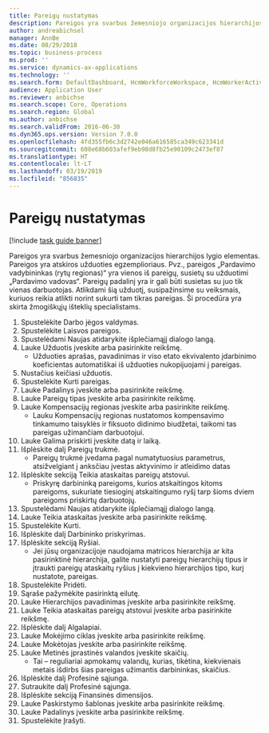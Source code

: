 ```yaml
---
title: Pareigų nustatymas
description: Pareigos yra svarbus žemesniojo organizacijos hierarchijos lygio elementas.
author: andreabichsel
manager: AnnBe
ms.date: 08/29/2018
ms.topic: business-process
ms.prod: ''
ms.service: dynamics-ax-applications
ms.technology: ''
ms.search.form: DefaultDashboard, HcmWorkforceWorkspace, HcmWorkerActivityChart, HcmAllWorkersListPart, HcmPosition, HcmPositionNewPosition, HcmJobLookup, HcmPositionReportsToDialog, HcmPositionLookup, FinancialDimensionDefaultTemplatesLookup, DimensionLookup
audience: Application User
ms.reviewer: anbichse
ms.search.scope: Core, Operations
ms.search.region: Global
ms.author: anbichse
ms.search.validFrom: 2016-06-30
ms.dyn365.ops.version: Version 7.0.0
ms.openlocfilehash: 4fd355fb6c3d2742e046a616585ca349c623341d
ms.sourcegitcommit: 608e68b603afef9eb98d8fb25e90109c2473ef87
ms.translationtype: HT
ms.contentlocale: lt-LT
ms.lasthandoff: 03/19/2019
ms.locfileid: "856835"
---
```

# <a name="set-up-positions"></a>Pareigų nustatymas

[!include [task guide banner](../../includes/task-guide-banner.md)]

Pareigos yra svarbus žemesniojo organizacijos hierarchijos lygio elementas. Pareigos yra atskiros užduoties egzemplioriaus. Pvz., pareigos „Pardavimo vadybininkas (rytų regionas)“ yra vienos iš pareigų, susietų su užduotimi „Pardavimo vadovas“. Pareigų padalinį yra ir gali būti susietas su juo tik vienas darbuotojas. Atlikdami šią užduotį, susipažinsime su veiksmais, kuriuos reikia atlikti norint sukurti tam tikras pareigas. Ši procedūra yra skirta žmogiškųjų išteklių specialistams.

1. Spustelėkite Darbo jėgos valdymas.
2. Spustelėkite Laisvos pareigos.
3. Spustelėdami Naujas atidarykite išplečiamąjį dialogo langą.
4. Lauke Užduotis įveskite arba pasirinkite reikšmę.
    * Užduoties aprašas, pavadinimas ir viso etato ekvivalento įdarbinimo koeficientas automatiškai iš užduoties nukopijuojami į pareigas.  
5. Nustačius keičiasi užduotis.
6. Spustelėkite Kurti pareigas.
7. Lauke Padalinys įveskite arba pasirinkite reikšmę.
8. Lauke Pareigų tipas įveskite arba pasirinkite reikšmę.
9. Lauke Kompensacijų regionas įveskite arba pasirinkite reikšmę.
    * Lauku Kompensacijų regionas nustatomos kompensavimo tinkamumo taisyklės ir fiksuoto didinimo biudžetai, taikomi tas pareigas užimančiam darbuotojui.  
10. Lauke Galima priskirti įveskite datą ir laiką.
11. Išplėskite dalį Pareigų trukmė.
    * Pareigų trukmė įvedama pagal numatytuosius parametrus, atsižvelgiant į anksčiau įvestas aktyvinimo ir atleidimo datas  
12. Išplėskite sekciją Teikia ataskaitas pareigų atstovui.
    * Priskyrę darbininką pareigoms, kurios atskaitingos kitoms pareigoms, sukuriate tiesioginį atskaitingumo ryšį tarp šioms dviem pareigoms priskirtų darbuotojų.  
13. Spustelėdami Naujas atidarykite išplečiamąjį dialogo langą.
14. Lauke Teikia ataskaitas įveskite arba pasirinkite reikšmę.
15. Spustelėkite Kurti.
16. Išplėskite dalį Darbininko priskyrimas.
17. Išplėskite sekciją Ryšiai.
    * Jei jūsų organizacijoje naudojama matricos hierarchija ar kita pasirinktinė hierarchija, galite nustatyti pareigų hierarchijų tipus ir įtraukti pareigų ataskaitų ryšius į kiekvieno hierarchijos tipo, kurį nustatote, pareigas.  
18. Spustelėkite Pridėti.
19. Sąraše pažymėkite pasirinktą eilutę.
20. Lauke Hierarchijos pavadinimas įveskite arba pasirinkite reikšmę.
21. Lauke Teikia ataskaitas pareigų atstovui įveskite arba pasirinkite reikšmę.
22. Išplėskite dalį Algalapiai.
23. Lauke Mokėjimo ciklas įveskite arba pasirinkite reikšmę.
24. Lauke Mokėtojas įveskite arba pasirinkite reikšmę.
25. Lauke Metinės įprastinės valandos įveskite skaičių.
    * Tai – reguliariai apmokamų valandų, kurias, tikėtina, kiekvienais metais išdirbs šias pareigas užimantis darbininkas, skaičius.  
26. Išplėskite dalį Profesinė sąjunga.
27. Sutraukite dalį Profesinė sąjunga.
28. Išplėskite sekciją Finansinės dimensijos.
29. Lauke Paskirstymo šablonas įveskite arba pasirinkite reikšmę.
30. Lauke Padalinys įveskite arba pasirinkite reikšmę.
31. Spustelėkite Įrašyti.

